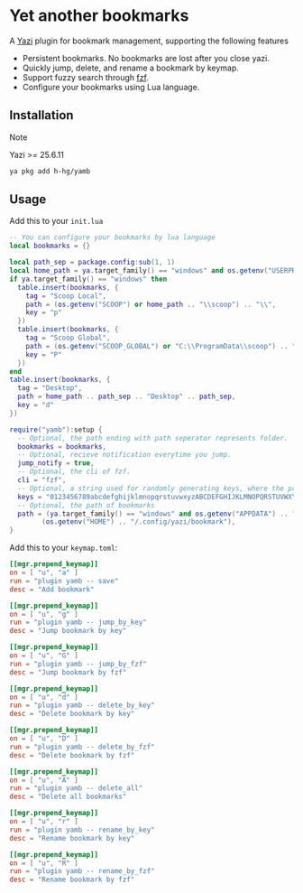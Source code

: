 # Yet another bookmarks

A [Yazi](https://github.com/sxyazi/yazi) plugin for bookmark management, supporting the following features

- Persistent bookmarks. No bookmarks are lost after you close yazi.
- Quickly jump, delete, and rename a bookmark by keymap.
- Support fuzzy search through [fzf](https://github.com/junegunn/fzf).
- Configure your bookmarks using Lua language.

## Installation

> [!NOTE]
> Yazi >= 25.6.11

```sh
ya pkg add h-hg/yamb
```

## Usage

Add this to your `init.lua`

```lua
-- You can configure your bookmarks by lua language
local bookmarks = {}

local path_sep = package.config:sub(1, 1)
local home_path = ya.target_family() == "windows" and os.getenv("USERPROFILE") or os.getenv("HOME")
if ya.target_family() == "windows" then
  table.insert(bookmarks, {
    tag = "Scoop Local",
    path = (os.getenv("SCOOP") or home_path .. "\\scoop") .. "\\",
    key = "p"
  })
  table.insert(bookmarks, {
    tag = "Scoop Global",
    path = (os.getenv("SCOOP_GLOBAL") or "C:\\ProgramData\\scoop") .. "\\",
    key = "P"
  })
end
table.insert(bookmarks, {
  tag = "Desktop",
  path = home_path .. path_sep .. "Desktop" .. path_sep,
  key = "d"
})

require("yamb"):setup {
  -- Optional, the path ending with path seperator represents folder.
  bookmarks = bookmarks,
  -- Optional, recieve notification everytime you jump.
  jump_notify = true,
  -- Optional, the cli of fzf.
  cli = "fzf",
  -- Optional, a string used for randomly generating keys, where the preceding characters have higher priority.
  keys = "0123456789abcdefghijklmnopqrstuvwxyzABCDEFGHIJKLMNOPQRSTUVWXYZ",
  -- Optional, the path of bookmarks
  path = (ya.target_family() == "windows" and os.getenv("APPDATA") .. "\\yazi\\config\\bookmark") or
        (os.getenv("HOME") .. "/.config/yazi/bookmark"),
}
```

Add this to your `keymap.toml`:

```toml
[[mgr.prepend_keymap]]
on = [ "u", "a" ]
run = "plugin yamb -- save"
desc = "Add bookmark"

[[mgr.prepend_keymap]]
on = [ "u", "g" ]
run = "plugin yamb -- jump_by_key"
desc = "Jump bookmark by key"

[[mgr.prepend_keymap]]
on = [ "u", "G" ]
run = "plugin yamb -- jump_by_fzf"
desc = "Jump bookmark by fzf"

[[mgr.prepend_keymap]]
on = [ "u", "d" ]
run = "plugin yamb -- delete_by_key"
desc = "Delete bookmark by key"

[[mgr.prepend_keymap]]
on = [ "u", "D" ]
run = "plugin yamb -- delete_by_fzf"
desc = "Delete bookmark by fzf"

[[mgr.prepend_keymap]]
on = [ "u", "A" ]
run = "plugin yamb -- delete_all"
desc = "Delete all bookmarks"

[[mgr.prepend_keymap]]
on = [ "u", "r" ]
run = "plugin yamb -- rename_by_key"
desc = "Rename bookmark by key"

[[mgr.prepend_keymap]]
on = [ "u", "R" ]
run = "plugin yamb -- rename_by_fzf"
desc = "Rename bookmark by fzf"
```
